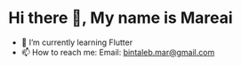 # Hi there 👋, My name is Mareai


- 🌱 I’m currently learning Flutter
- 📫 How to reach me: Email: bintaleb.mar@gmail.com



